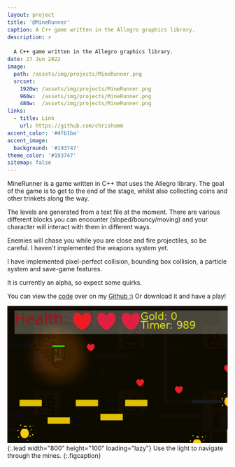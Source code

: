 ```yaml
---
layout: project
title: '@MineRunner'
caption: A C++ game written in the Allegro graphics library.
description: >

  A C++ game written in the Allegro graphics library.
date: 27 Jun 2022
image: 
  path: /assets/img/projects/MineRunner.png
  srcset: 
    1920w: /assets/img/projects/MineRunner.png
    960w:  /assets/img/projects/MineRunner.png
    480w:  /assets/img/projects/MineRunner.png
links:
  - title: Link
    url: https://github.com/chrishumm
accent_color: '#4fb1ba'
accent_image:
  background: '#193747'
theme_color: '#193747'
sitemap: false
---
```


MineRunner is a game written in C++ that uses the Allegro library. The goal of the game is to get to the end of the stage, whilst also collecting coins and other trinkets along the way.

The levels are generated from a text file at the moment. There are various different blocks you can encounter (sloped/bouncy/moving) and your character will interact with them in different ways.

Enemies will chase you while you are close and fire projectiles, so be careful. I haven't implemented the weapons system yet.

I have implemented pixel-perfect collision, bounding box collision, a particle system and save-game features. 

It is currently an alpha, so expect some quirks.

You can view the [code](https://github.com/chrishumm/MineRunners) over on my [Github :)](https://www.github.com/chrishumm)
Or download it and have a play!

![Full-width image](/assets/img/projects/MineRunner2.png){:.lead width="800" height="100" loading="lazy"}
Use the light to navigate through the mines.
{:.figcaption}
